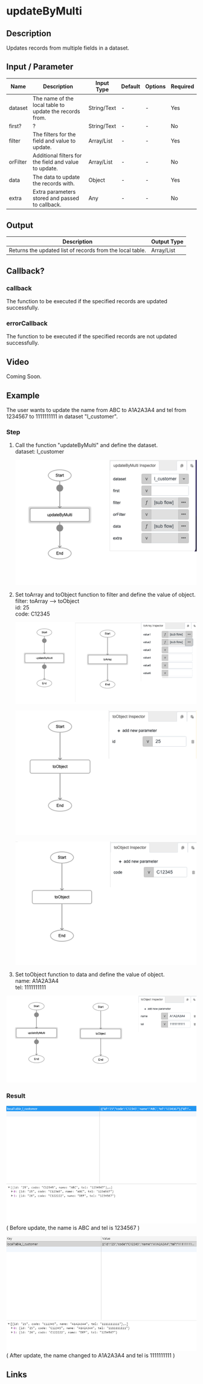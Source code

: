 # updateByMulti

## Description

Updates records from multiple fields in a dataset.

## Input / Parameter

| Name | Description | Input Type | Default | Options | Required |
| ------ | ------ | ------ | ------ | ------ | ------ |
| dataset | The name of the local table to update the records from. | String/Text | - | - | Yes |
| first? | ? | String/Text | - | - | No |
| filter | The filters for the field and value to update. | Array/List | - | - | Yes |
| orFilter | Additional filters for the field and value to update. | Array/List | - | - | No |
| data | The data to update the records with. | Object | - | - | Yes |
| extra | Extra parameters stored and passed to callback. | Any | - | - | No |

## Output

| Description | Output Type |
| ------ | ------ |
| Returns the updated list of records from the local table. | Array/List |

## Callback?

### callback

The function to be executed if the specified records are updated successfully.

### errorCallback

The function to be executed if the specified records are not updated successfully.

## Video

Coming Soon.

<!-- Format: [![Video]({image-path}?raw=true)]({url-link}) -->


## Example


The user wants to update the name from ABC to A1A2A3A4 and tel from 1234567 to 1111111111 in dataset "l_customer".

### Step

1. Call the function "updateByMulti" and define the dataset.
   <br>
   dataset: l_customer<br>

    ![](./updateByMulti-step-1.png?raw=true)

   
2. Set toArray and toObject function to filter and define the             value of object.
   <br> filter: toArray --> toObject<br>
        id: 25<br>
        code: C12345<br>
         
 
    ![](./updateByMulti-step-2.png?raw=true)

   ![](./updateByMulti-step-3.png?raw=true)

   ![](./updateByMulti-step-4.png?raw=true)

    
3. Set toObject function to data and define the value of object.
   <br> name: A1A2A3A4<br>
        tel: 1111111111<br>

![](./updateByMulti-step-5.png?raw=true)

  
   
### Result

   ![](./updateByMulti-result-1.png?raw=true)
   ( Before update, the name is ABC and tel is 1234567 )
   
   ![](./updateByMulti-result-2.png?raw=true)
   ( After update, the name changed to A1A2A3A4 and tel is 1111111111 )
   


## Links